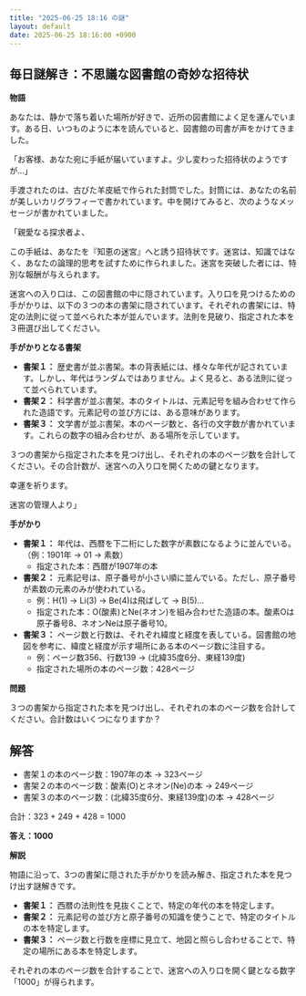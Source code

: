 ```yaml
---
title: "2025-06-25 18:16 の謎"
layout: default
date: 2025-06-25 18:16:00 +0900
---
```

## 毎日謎解き：不思議な図書館の奇妙な招待状

**物語**

あなたは、静かで落ち着いた場所が好きで、近所の図書館によく足を運んでいます。ある日、いつものように本を読んでいると、図書館の司書が声をかけてきました。

「お客様、あなた宛に手紙が届いていますよ。少し変わった招待状のようですが…」

手渡されたのは、古びた羊皮紙で作られた封筒でした。封筒には、あなたの名前が美しいカリグラフィーで書かれています。中を開けてみると、次のようなメッセージが書かれていました。

「親愛なる探求者よ、

この手紙は、あなたを『知恵の迷宮』へと誘う招待状です。迷宮は、知識ではなく、あなたの論理的思考を試すために作られました。迷宮を突破した者には、特別な報酬が与えられます。

迷宮への入り口は、この図書館の中に隠されています。入り口を見つけるための手がかりは、以下の３つの本の書架に隠されています。それぞれの書架には、特定の法則に従って並べられた本が並んでいます。法則を見破り、指定された本を３冊選び出してください。

**手がかりとなる書架**

*   **書架１：** 歴史書が並ぶ書架。本の背表紙には、様々な年代が記されています。しかし、年代はランダムではありません。よく見ると、ある法則に従って並べられています。
*   **書架２：** 科学書が並ぶ書架。本のタイトルは、元素記号を組み合わせて作られた造語です。元素記号の並び方には、ある意味があります。
*   **書架３：** 文学書が並ぶ書架。本のページ数と、各行の文字数が書かれています。これらの数字の組み合わせが、ある場所を示しています。

３つの書架から指定された本を見つけ出し、それぞれの本のページ数を合計してください。その合計数が、迷宮への入り口を開くための鍵となります。

幸運を祈ります。

迷宮の管理人より」

**手がかり**

*   **書架１：** 年代は、西暦を下二桁にした数字が素数になるように並んでいる。（例：1901年 → 01 → 素数）
    *   指定された本：西暦が1907年の本
*   **書架２：** 元素記号は、原子番号が小さい順に並んでいる。ただし、原子番号が素数の元素のみが使われている。
    *   例：H(1) → Li(3) → Be(4)は飛ばして → B(5)…
    *   指定された本：O(酸素)とNe(ネオン)を組み合わせた造語の本。酸素Oは原子番号8、ネオンNeは原子番号10。
*   **書架３：** ページ数と行数は、それぞれ緯度と経度を表している。図書館の地図を参考に、緯度と経度が示す場所にある本のページ数に注目する。
    *   例：ページ数356、行数139 → (北緯35度6分、東経139度)
    *   指定された場所の本のページ数：428ページ

**問題**

３つの書架から指定された本を見つけ出し、それぞれの本のページ数を合計してください。合計数はいくつになりますか？

## 解答

*   書架１の本のページ数：1907年の本 → 323ページ
*   書架２の本のページ数：酸素(O)とネオン(Ne)の本 → 249ページ
*   書架３の本のページ数：(北緯35度6分、東経139度)の本 → 428ページ

合計：323 + 249 + 428 = 1000

**答え：1000**

**解説**

物語に沿って、3つの書架に隠された手がかりを読み解き、指定された本を見つけ出す謎解きです。

*   **書架１：** 西暦の法則性を見抜くことで、特定の年代の本を特定します。
*   **書架２：** 元素記号の並び方と原子番号の知識を使うことで、特定のタイトルの本を特定します。
*   **書架３：** ページ数と行数を座標に見立て、地図と照らし合わせることで、特定の場所にある本を特定します。

それぞれの本のページ数を合計することで、迷宮への入り口を開く鍵となる数字「1000」が得られます。
